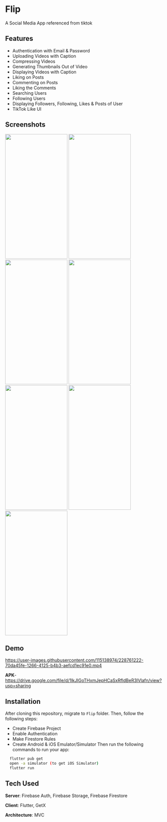 # Flip

A Social Media App referenced from tiktok

## Features
- Authentication with Email & Password
- Uploading Videos with Caption
- Compressing Videos
- Generating Thumbnails Out of Video
- Displaying Videos with Caption
- Liking on Posts
- Commenting on Posts
- Liking the Comments
- Searching Users
- Following Users
- Displaying Followers, Following, Likes & Posts of User
- TikTok Like UI

## Screenshots

<p float="left">
<img src="https://user-images.githubusercontent.com/115138974/228760371-854b1770-23c0-4880-ad2a-cec11d98c877.jpg" height ="400" width ="200">
<img src="https://user-images.githubusercontent.com/115138974/228760389-26ee83cb-5202-41d7-b778-4a7f4a0f34fc.jpg" height ="400" width ="200">
<img src="https://user-images.githubusercontent.com/115138974/228760401-cacc2311-0a54-46e2-9b60-c944aab37736.jpg" height ="400" width ="200">
 <img src="https://user-images.githubusercontent.com/115138974/228760411-ae5130a5-454d-4463-a8be-d6f991536205.jpg" height ="400" width ="200">
 <img src="https://user-images.githubusercontent.com/115138974/228760425-a4d9fc64-ae9e-4180-a5d3-589f49dc049a.jpg" height ="400" width ="200">
  <img src="https://user-images.githubusercontent.com/115138974/228760451-10e42be7-2cec-4f65-9972-9c274910c320.jpg" height ="400" width ="200">
 <img src="https://user-images.githubusercontent.com/115138974/228760476-0658141a-9ad9-44f2-a527-316dbe9a90d8.jpg" height ="400" width ="200">
  </p>
  
 ## Demo
 
 

https://user-images.githubusercontent.com/115138974/228761222-70da45fe-1266-4125-b4b3-aefcd1ec91e0.mp4




**APK**-https://drive.google.com/file/d/1lkJIGoTHxmJepHCaSxRfldBeR3lVlafn/view?usp=sharing



## Installation
After cloning this repository, migrate to ```Flip``` folder. Then, follow the following steps:
- Create Firebase Project
- Enable Authentication
- Make Firestore Rules
- Create Android & iOS Emulator/Simulator
Then run the following commands to run your app:
```bash
  flutter pub get
  open -a simulator (to get iOS Simulator)
  flutter run
```

## Tech Used
**Server**: Firebase Auth, Firebase Storage, Firebase Firestore

**Client**: Flutter, GetX

**Architecture**: MVC
    

